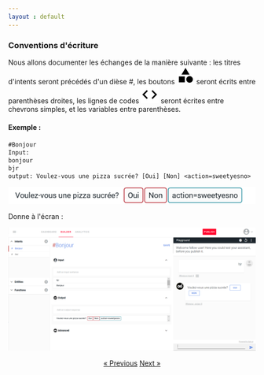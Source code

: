 ```yaml
---
layout : default
---
```


### Conventions d'écriture

Nous allons documenter les échanges de la manière suivante : les titres d'intents seront précédés d'un dièse #, les boutons ![image](/assets/images/category.png) seront écrits entre parenthèses droites, les lignes de codes ![image](/assets/images/chevrons.png)  seront écrites entre chevrons simples, et les variables entre parenthèses.


#### Exemple : 

    #Bonjour 
    Input: 
    bonjour
    bjr
    output: Voulez-vous une pizza sucrée? [Oui] [Non] <action=sweetyesno>


![image](/assets/images/voulez-vous-une-pizza-sucree.png) 

Donne à l'écran :

![image](assets\images\voulez-vous-une-pizza-sucree-total.png)




<div style = "text-align:center" markdown="1">
<a href="En-francais2.html" class="previous">&laquo; Previous</a>
<a href="En-francais4.html" class="next">Next &raquo;</a>
</div>


